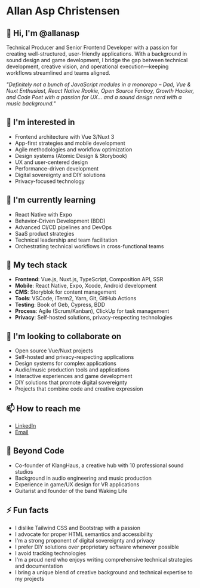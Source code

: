 # Allan Asp Christensen

## 👋 Hi, I'm @allanasp

Technical Producer and Senior Frontend Developer with a passion for creating well-structured, user-friendly applications. With a background in sound design and game development, I bridge the gap between technical development, creative vision, and operational execution—keeping workflows streamlined and teams aligned.

*"Definitely not a bunch of JavaScript modules in a monorepo – Dad, Vue & Nuxt Enthusiast, React Native Rookie, Open Source Fanboy, Growth Hacker, and Code Poet with a passion for UX... and a sound design nerd with a music background."*

## 👀 I'm interested in
- Frontend architecture with Vue 3/Nuxt 3 
- App-first strategies and mobile development
- Agile methodologies and workflow optimization
- Design systems (Atomic Design & Storybook)
- UX and user-centered design
- Performance-driven development
- Digital sovereignty and DIY solutions
- Privacy-focused technology

## 🌱 I'm currently learning
- React Native with Expo
- Behavior-Driven Development (BDD)
- Advanced CI/CD pipelines and DevOps
- SaaS product strategies
- Technical leadership and team facilitation
- Orchestrating technical workflows in cross-functional teams

## 💼 My tech stack
- **Frontend**: Vue.js, Nuxt.js, TypeScript, Composition API, SSR
- **Mobile**: React Native, Expo, Xcode, Android development
- **CMS**: Storyblok for content management
- **Tools**: VSCode, iTerm2, Yarn, Git, GitHub Actions
- **Testing**: Book of Geb, Cypress, BDD
- **Process**: Agile (Scrum/Kanban), ClickUp for task management
- **Privacy**: Self-hosted solutions, privacy-respecting technologies

## 💞️ I'm looking to collaborate on
- Open source Vue/Nuxt projects
- Self-hosted and privacy-respecting applications
- Design systems for complex applications
- Audio/music production tools and applications
- Interactive experiences and game development
- DIY solutions that promote digital sovereignty
- Projects that combine code and creative expression

## 📫 How to reach me
- [LinkedIn](https://www.linkedin.com/in/allanaspchristensen/)
- [Email](mailto:mail@allanasp.dk)

## 🎵 Beyond Code
- Co-founder of KlangHaus, a creative hub with 10 professional sound studios
- Background in audio engineering and music production
- Experience in game/UX design for VR applications
- Guitarist and founder of the band Waking Life

## ⚡ Fun facts
- I dislike Tailwind CSS and Bootstrap with a passion
- I advocate for proper HTML semantics and accessibility
- I'm a strong proponent of digital sovereignty and privacy
- I prefer DIY solutions over proprietary software whenever possible
- I avoid tracking technologies
- I'm a proud nerd who enjoys writing comprehensive technical strategies and documentation
- I bring a unique blend of creative background and technical expertise to my projects

<!---
allanasp/allanasp is a ✨ special ✨ repository because its `README.md` (this file) appears on your GitHub profile.
You can click the Preview link to take a look at your changes.
--->
